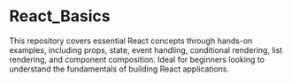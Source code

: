 # React_Basics
This repository covers essential React concepts through hands-on examples, including props, state, event handling, conditional rendering, list rendering, and component composition. Ideal for beginners looking to understand the fundamentals of building React applications.
